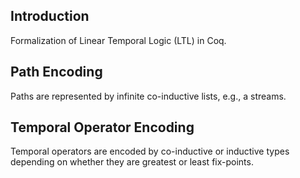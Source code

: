 ## Introduction

Formalization of Linear Temporal Logic (LTL) in Coq.

## Path Encoding

Paths are represented by infinite co-inductive lists, 
e.g., a streams. 

## Temporal Operator Encoding

Temporal operators are encoded by co-inductive or 
inductive types depending on whether they are greatest 
or least fix-points.